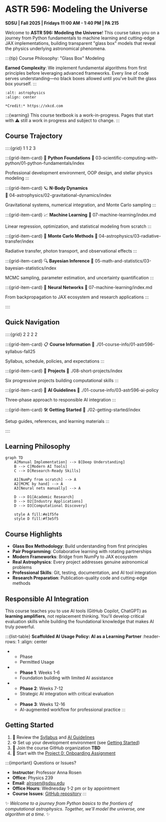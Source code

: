 # ASTR 596: Modeling the Universe

**SDSU | Fall 2025 | Fridays 11:00 AM - 1:40 PM | PA 215**

Welcome to **ASTR 596: Modeling the Universe**! This course takes you on a journey from Python fundamentals to machine learning and cutting-edge JAX implementations, building transparent "glass box" models that reveal the physics underlying astronomical phenomena.

:::{tip} Course Philosophy: "Glass Box" Modeling

**Earned Complexity**: We implement fundamental algorithms from first principles before leveraging advanced frameworks. Every line of code serves understanding—no black boxes allowed until you've built the glass box yourself.
:::

```{figure} https://imgs.xkcd.com/comics/astrophysics.png
:alt: astrophysics
:align: center

*Credit:* https://xkcd.com
```

:::{warning}
This course textbook is a work-in-progress. Pages that start with ⚠️ still a work in progress and subject to change.
:::

## Course Trajectory

::::{grid} 1 1 2 3

:::{grid-item-card} 🐍 **Python Foundations**
:link: 03-scientific-computing-with-python/01-python-fundamentals/index

Professional development environment, OOP design, and stellar physics modeling
:::

:::{grid-item-card} 🪐 **N-Body Dynamics**  
:link: 04-astrophysics/02-gravitational-dynamics/index

Gravitational systems, numerical integration, and Monte Carlo sampling
:::

:::{grid-item-card} 📈 **Machine Learning**
:link: 07-machine-learning/index.md

Linear regression, optimization, and statistical modeling from scratch
:::

:::{grid-item-card} 🎲 **Monte Carlo Methods**
:link: 04-astrophysics/03-radiative-transfer/index

Radiative transfer, photon transport, and observational effects
:::

:::{grid-item-card} 🔍 **Bayesian Inference**
:link: 05-math-and-statistics/03-bayesian-statistics/index

MCMC sampling, parameter estimation, and uncertainty quantification
:::

:::{grid-item-card} 🧠 **Neural Networks**
:link: 07-machine-learning/index.md

From backpropagation to JAX ecosystem and research applications
:::

::::

## Quick Navigation

::::{grid} 2 2 2 2

:::{grid-item-card} 📋 **Course Information**
:link: ./01-course-info/01-astr596-syllabus-fall25

Syllabus, schedule, policies, and expectations
:::

:::{grid-item-card} 🎯 **Projects**
:link: ./08-short-projects/index

Six progressive projects building computational skills
:::

:::{grid-item-card} 🤖 **AI Guidelines**
:link: ./01-course-info/03-astr596-ai-policy

Three-phase approach to responsible AI integration
:::

:::{grid-item-card} 🛠️ **Getting Started**
:link: ./02-getting-started/index

Setup guides, references, and learning materials
:::

::::

## Learning Philosophy

```{mermaid}
graph TD
    A[Manual Implementation] --> B[Deep Understanding]
    B --> C[Modern AI Tools]
    C --> D[Research-Ready Skills]
    
    A1[NumPy from scratch] --> A
    A2[MCMC by hand] --> A
    A3[Neural nets manually] --> A
    
    D --> D1[Academic Research]
    D --> D2[Industry Applications]
    D --> D3[Computational Discovery]
    
    style A fill:#e1f5fe
    style D fill:#f3e5f5
```

## Course Highlights

- **Glass Box Methodology**: Build understanding from first principles
- **Pair Programming**: Collaborative learning with rotating partnerships  
- **Modern Frameworks**: Bridge from NumPy to JAX ecosystem
- **Real Astrophysics**: Every project addresses genuine astronomical problems
- **Professional Skills**: Git, testing, documentation, and AI tool integration
- **Research Preparation**: Publication-quality code and cutting-edge methods

## Responsible AI Integration

This course teaches you to use AI tools (GitHub Copilot, ChatGPT) as **learning amplifiers**, not replacement thinking. You'll develop critical evaluation skills while building the foundational knowledge that makes AI truly powerful.

:::{list-table} **Scaffolded AI Usage Policy: AI as a Learning Partner**
:header-rows: 1
:align: center

* - Phase
  - Permitted Usage
* - **Phase 1**: Weeks 1-6
  - Foundation building with limited AI assistance
* - **Phase 2**: Weeks 7-12
  - Strategic AI integration with critical evaluation
* - **Phase 3**: Weeks 12-16
  - AI-augmented workflow for professional practice
:::

## Getting Started

1. 📖 Review the [Syllabus](./01-course-info/01-astr596-syllabus-fall25.md) and [AI Guidelines](./01-course-info/03-astr596-ai-policy.md)
2. ⚙️ Set up your development environment (see [Getting Started](./02-getting-started/index.md))
3. 👥 Join the course GitHub organization **TBD**
4. 🚀 Start with the [Project 0: Onboarding Assignment](./08-short-projects/00-onboarding-assignment.md)

:::{important} Questions or Issues?

- **Instructor**: Professor Anna Rosen
- **Office**: Physics 239
- **Email**: <alrosen@sdsu.edu>
- **Office Hours**: Wednesday 1-2 pm or  by appointment
- **Course Issues**: [GitHub repository](<https://github.com/astrobytes-edu/astr596-modeling-universe/issues>)
:::

✨ *Welcome to a journey from Python basics to the frontiers of computational astrophysics. Together, we'll model the universe, one algorithm at a time.* ✨
